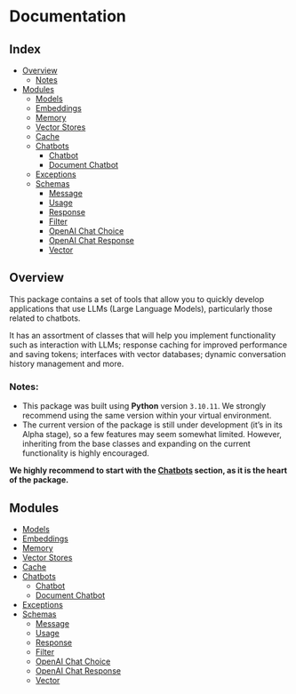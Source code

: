 # Documentation

## Index

- [Overview](#overview)
  - [Notes](#notes)
- [Modules](#modules)
  - [Models](models.md)
  - [Embeddings](embeddings.md)
  - [Memory](memory.md)
  - [Vector Stores](vectorStores.md)
  - [Cache](cache.md)
  - [Chatbots](chatbots/README.md)
    - [Chatbot](chatbots/chatbot.md)
    - [Document Chatbot](chatbots/documentChatbot.md)
  - [Exceptions](exceptions.md)
  - [Schemas](schemas/README.md)
    - [Message](schemas/message.md)
    - [Usage](schemas/usage.md)
    - [Response](schemas/response.md)
    - [Filter](schemas/filter.md)
    - [OpenAI Chat Choice](schemas/openAIChatChoice.md)
    - [OpenAI Chat Response](schemas/openAIChatResponse.md)
    - [Vector](schemas/vector.md)

## Overview

This package contains a set of tools that allow you to quickly develop applications that use LLMs (Large Language Models), particularly those related to chatbots.

It has an assortment of classes that will help you implement functionality such as interaction with LLMs; response caching for improved performance and saving tokens; interfaces with vector databases; dynamic conversation history management and more.

### Notes:

- This package was built using **Python** version `3.10.11`. We strongly recommend using the same version within your virtual environment.
- The current version of the package is still under development (it’s in its Alpha stage), so a few features may seem somewhat limited. However, inheriting from the base classes and expanding on the current functionality is highly encouraged.

**We highly recommend to start with the [Chatbots](./chatbots/README.md) section, as it is the heart of the package.**

## Modules

- [Models](models.md)
- [Embeddings](embeddings.md)
- [Memory](memory.md)
- [Vector Stores](vectorStores.md)
- [Cache](cache.md)
- [Chatbots](chatbots/README.md)
  - [Chatbot](chatbots/chatbot.md)
  - [Document Chatbot](chatbots/documentChatbot.md)
- [Exceptions](exceptions.md)
- [Schemas](schemas/README.md)
  - [Message](schemas/message.md)
  - [Usage](schemas/usage.md)
  - [Response](schemas/response.md)
  - [Filter](schemas/filter.md)
  - [OpenAI Chat Choice](schemas/openAIChatChoice.md)
  - [OpenAI Chat Response](schemas/openAIChatResponse.md)
  - [Vector](schemas/vector.md)
